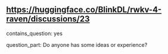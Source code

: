 ## https://huggingface.co/BlinkDL/rwkv-4-raven/discussions/23

contains_question: yes

question_part: Do anyone has some ideas or experience?